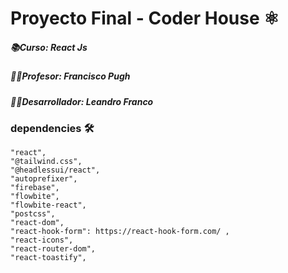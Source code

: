 # Proyecto Final - Coder House ⚛️
##### 📚Curso: React Js 
##### 👨‍💻Profesor: Francisco Pugh
##### 👨‍🎓Desarrollador: Leandro Franco

### dependencies 🛠️
   
    "react",
    "@tailwind.css",
    "@headlessui/react",
    "autoprefixer",
    "firebase",
    "flowbite",
    "flowbite-react",
    "postcss",
    "react-dom",
    "react-hook-form": https://react-hook-form.com/ ,
    "react-icons",
    "react-router-dom",
    "react-toastify",
   
   [react]: <https://github.com/joemccann/dillinger.git>
   [tailwind css]: <http://daringfireball.net>
   [headlessui/react]: <http://daringfireball.net/projects/markdown/>
   [firebase]: <https://github.com/markdown-it/markdown-it>
   [flowbite]: <http://ace.ajax.org>
   [node.js]: <http://nodejs.org>
   [flowbite-react]: <http://twitter.github.com/bootstrap/>
   [react-dom]: <http://jquery.com>
   [react-hook-form]: <https://react-hook-form.com>
   [react-toastify]: <http://expressjs.com>


